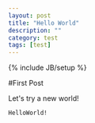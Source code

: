 ```yaml
---
layout: post
title: "Hello World"
description: ""
category: test
tags: [test]
---
```

{% include JB/setup %}

#First Post

Let's try a new world!

	HelloWorld!